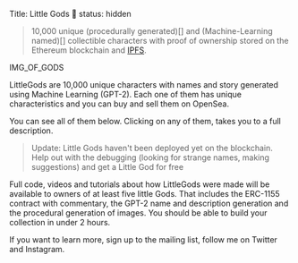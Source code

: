 Title: Little Gods 🔱
status: hidden

> 10,000 unique (procedurally generated)[] and (Machine-Learning named)[] collectible characters with proof of ownership stored on the Ethereum blockchain and [IPFS]().

IMG_OF_GODS

LittleGods are 10,000 unique characters with names and story generated using Machine Learning (GPT-2). Each one of them has unique characteristics and you can buy and sell them on OpenSea. 

You can see all of them below. Clicking on any of them, takes you to a full description.

> Update: Little Gods haven't been deployed yet on the blockchain. Help out with the debugging (looking for strange names, making suggestions) and get a Little God for free

Full code, videos and tutorials about how LittleGods were made will be available to owners of at least five little Gods. That includes the ERC-1155 contract with commentary, the GPT-2 name and description generation and the procedural generation of images. You should be able to build your collection in under 2 hours.

If you want to learn more, sign up to the mailing list, follow me on Twitter and Instagram.



